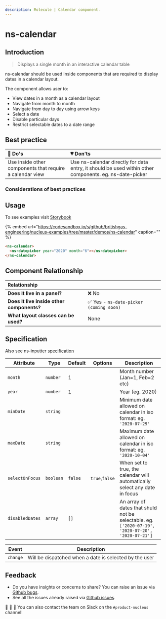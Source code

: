 ```yaml
---
description: Molecule | Calendar component.
---
```


# ns-calendar

## Introduction

> Displays a single month in an interactive calendar table

ns-calendar should be used inside components that are required to display dates in a calendar layout.

The component allows user to:
- View dates in a month as a calendar layout
- Navigate from month to month
- Navigate from day to day using arrow keys
- Select a date
- Disable particular days
- Restrict selectable dates to a date range


## Best practice

| 💚 Do's | 💔 Don'ts |
| :--- | :--- |
| Use inside other components that require a calendar view  | Use ns-calendar directly for data entry, it should be used within other components. eg. ns-date-picker |


### Considerations of best practices

## Usage

To see examples visit [Storybook](https://britishgas.co.uk/nucleus/demo/index.html?path=/story/ns-calendar)

{% embed url="https://codesandbox.io/s/github/britishgas-engineering/nucleus-examples/tree/master/demos/ns-calendar" caption="" %}

```html
<ns-calendar>
  <ns-datepicker year="2020" month="6"></ns-datepicker>
</ns-calendar>
```


## Component Relationship

|  **Relationship**  |  |
| :--- | :--- |
| **Does it live in a panel?** | ❌ No |
| **Does it live inside other components?** | ✅ Yes - `ns-date-picker (coming soon)` |
| **What layout classes can be used?**  | None |

## Specification

Also see ns-inputter [specification](https://docs.britishgas.design/components/ns-inputter#specification)

| Attribute      | Type      | Default   | Options | Description |
|----------------|-----------|-----------|---------|-----------|
| `month` | `number`  | 1  |         | Month number (Jan=1, Feb=2 etc)
| `year` | `number`  | 1  |         | Year (eg. 2020)
| `minDate` | `string`  |  |         | Minimum date allowed on calendar in iso format: eg. `'2020-07-29'`
| `maxDate` | `string`  |  |         | Maximum date allowed on calendar in iso format: eg. `'2020-10-04'`
| `selectOnFocus` | `boolean` | `false` | `true`,`false` | When set to true, the calendar will automatically select any date in focus
| `disabledDates` | `array` | `[]` | | An array of dates that shuld not be selectable.  eg. `['2020-07-19', '2020-07-20', '2020-07-21']`

| Event	| Description |
|-------|-------------|
| `change` |	Will be dispatched when a date is selected by the user |

## Feedback

* Do you have insights or concerns to share? You can raise an issue via [Github bugs](https://github.com/ConnectedHomes/nucleus/issues/new?assignees=&labels=Bug&template=a--bug-report.md&title=[bug]%20[ns-form]).
* See all the issues already raised via [Github issues](https://github.com/connectedHomes/nucleus/issues?utf8=%E2%9C%93&q=is%3Aopen+is%3Aissue+label%3ABug+[ns-form]).

💩 🎉 🦄 You can also contact the team on Slack on the `#product-nucleus` channel!

